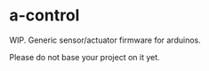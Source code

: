 a-control
=========

WIP. Generic sensor/actuator firmware for arduinos.

Please do not base your project on it yet.
